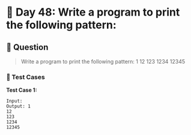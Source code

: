 # 📅 Day 48: Write a program to print the following pattern:

## 📝 Question

> Write a program to print the following pattern:
1
12
123
1234
12345

### 🧪 Test Cases

**Test Case 1:**
```
Input:  
Output: 1
12
123
1234
12345
```
